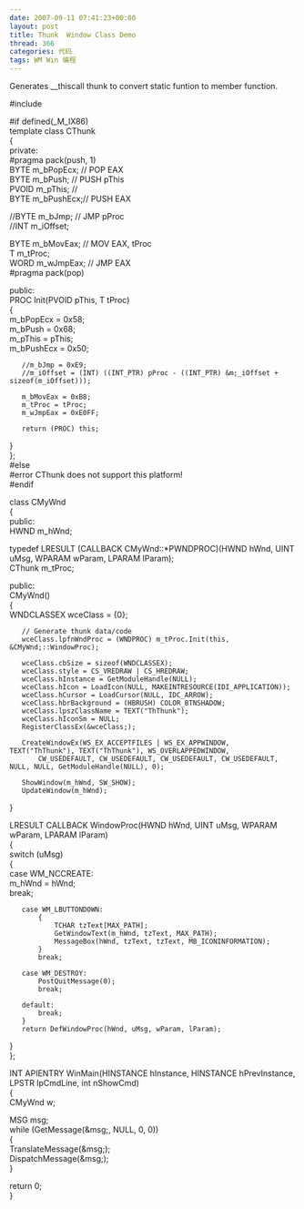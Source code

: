 ```yaml
---
date: 2007-09-11 07:41:23+00:00
layout: post
title: Thunk  Window Class Demo
thread: 366
categories: 代码
tags: WM Win 编程
---
```


Generates __thiscall thunk to convert static funtion to member function.  
  
<!-- more -->  
  
  
  
  
#include   
  
#if defined(_M_IX86)  
template  class CThunk  
{  
private:  
#pragma pack(push, 1)  
   BYTE m_bPopEcx; // POP EAX  
   BYTE m_bPush;   // PUSH pThis  
   PVOID m_pThis;  //   
   BYTE m_bPushEcx;// PUSH EAX  
  
   //BYTE m_bJmp;  // JMP pProc  
   //INT m_iOffset;  
  
   BYTE m_bMovEax; // MOV EAX, tProc  
   T m_tProc;  
   WORD m_wJmpEax; // JMP EAX  
#pragma pack(pop)  
  
public:  
   PROC Init(PVOID pThis, T tProc)  
   {  
       m_bPopEcx = 0x58;  
       m_bPush = 0x68;  
       m_pThis = pThis;  
       m_bPushEcx = 0x50;  
  
       //m_bJmp = 0xE9;  
       //m_iOffset = (INT) ((INT_PTR) pProc - ((INT_PTR) &m;_iOffset + sizeof(m_iOffset)));  
         
       m_bMovEax = 0xB8;  
       m_tProc = tProc;  
       m_wJmpEax = 0xE0FF;  
  
       return (PROC) this;  
   }  
};  
#else  
#error CThunk does not support this platform!  
#endif  
  
class CMyWnd  
{  
public:  
   HWND m_hWnd;  
  
   typedef LRESULT (CALLBACK CMyWnd::*PWNDPROC)(HWND hWnd, UINT uMsg, WPARAM wParam, LPARAM lParam);  
   CThunk m_tProc;  
  
public:  
   CMyWnd()  
   {  
       WNDCLASSEX wceClass = {0};  
  
       // Generate thunk data/code  
       wceClass.lpfnWndProc = (WNDPROC) m_tProc.Init(this, &CMyWnd;::WindowProc);  
  
       wceClass.cbSize = sizeof(WNDCLASSEX);  
       wceClass.style = CS_VREDRAW | CS_HREDRAW;  
       wceClass.hInstance = GetModuleHandle(NULL);  
       wceClass.hIcon = LoadIcon(NULL, MAKEINTRESOURCE(IDI_APPLICATION));  
       wceClass.hCursor = LoadCursor(NULL, IDC_ARROW);  
       wceClass.hbrBackground = (HBRUSH) COLOR_BTNSHADOW;  
       wceClass.lpszClassName = TEXT("ThThunk");  
       wceClass.hIconSm = NULL;  
       RegisterClassEx(&wceClass;);  
  
       CreateWindowEx(WS_EX_ACCEPTFILES | WS_EX_APPWINDOW, TEXT("ThThunk"), TEXT("ThThunk"), WS_OVERLAPPEDWINDOW,  
           CW_USEDEFAULT, CW_USEDEFAULT, CW_USEDEFAULT, CW_USEDEFAULT, NULL, NULL, GetModuleHandle(NULL), 0);  
  
       ShowWindow(m_hWnd, SW_SHOW);  
       UpdateWindow(m_hWnd);  
   }  
  
   LRESULT CALLBACK WindowProc(HWND hWnd, UINT uMsg, WPARAM wParam, LPARAM lParam)  
   {  
       switch (uMsg)  
       {  
       case WM_NCCREATE:  
           m_hWnd = hWnd;  
           break;  
  
       case WM_LBUTTONDOWN:  
           {  
               TCHAR tzText[MAX_PATH];  
               GetWindowText(m_hWnd, tzText, MAX_PATH);  
               MessageBox(hWnd, tzText, tzText, MB_ICONINFORMATION);  
           }  
           break;  
  
       case WM_DESTROY:  
           PostQuitMessage(0);  
           break;  
  
       default:  
           break;  
       }  
       return DefWindowProc(hWnd, uMsg, wParam, lParam);  
   }  
};  
  
  
  
INT APIENTRY WinMain(HINSTANCE hInstance, HINSTANCE hPrevInstance, LPSTR lpCmdLine, int nShowCmd)  
{  
   CMyWnd w;  
  
   MSG msg;  
   while (GetMessage(&msg;, NULL, 0, 0))  
   {  
       TranslateMessage(&msg;);  
       DispatchMessage(&msg;);  
   }  
  
   return 0;  
}  

